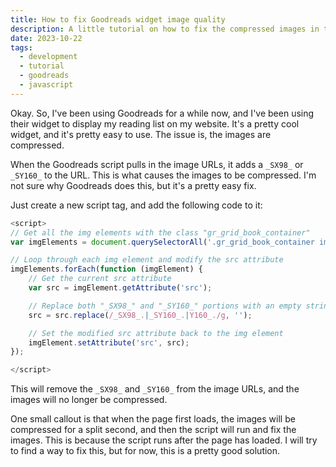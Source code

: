 ```yaml
---
title: How to fix Goodreads widget image quality
description: A little tutorial on how to fix the compressed images in the Goodreads widget
date: 2023-10-22
tags:
  - development
  - tutorial
  - goodreads
  - javascript
---
```

Okay. So, I've been using Goodreads for a while now, and I've been using their widget to display my reading list on my website. It's a pretty cool widget, and it's pretty easy to use.
The issue is, the images are compressed.

When the Goodreads script pulls in the image URLs, it adds a `_SX98_` or `_SY160_` to the URL. This is what causes the images to be compressed. I'm not sure why Goodreads does this, but it's a pretty easy fix.

Just create a new script tag, and add the following code to it:

```javascript
<script>
// Get all the img elements with the class "gr_grid_book_container"
var imgElements = document.querySelectorAll('.gr_grid_book_container img');

// Loop through each img element and modify the src attribute
imgElements.forEach(function (imgElement) {
    // Get the current src attribute
    var src = imgElement.getAttribute('src');

    // Replace both "_SX98_" and "_SY160_" portions with an empty string
    src = src.replace(/_SX98_.|_SY160_.|Y160_./g, '');

    // Set the modified src attribute back to the img element
    imgElement.setAttribute('src', src);
});

</script>
```

>
This will remove the `_SX98_` and `_SY160_` from the image URLs, and the images will no longer be compressed.

One small callout is that when the page first loads, the images will be compressed for a split second, and then the script will run and fix the images. This is because the script runs after the page has loaded. I will try to find a way to fix this, but for now, this is a pretty good solution.
